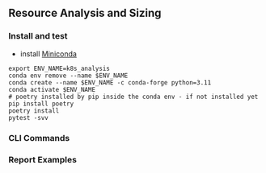 ## Resource Analysis and Sizing

### Install and test

* install [Miniconda](https://docs.conda.io/en/latest/miniconda.html)

```shell
export ENV_NAME=k8s_analysis
conda env remove --name $ENV_NAME
conda create --name $ENV_NAME -c conda-forge python=3.11
conda activate $ENV_NAME
# poetry installed by pip inside the conda env - if not installed yet
pip install poetry
poetry install
pytest -svv
```

### CLI Commands


### Report Examples
